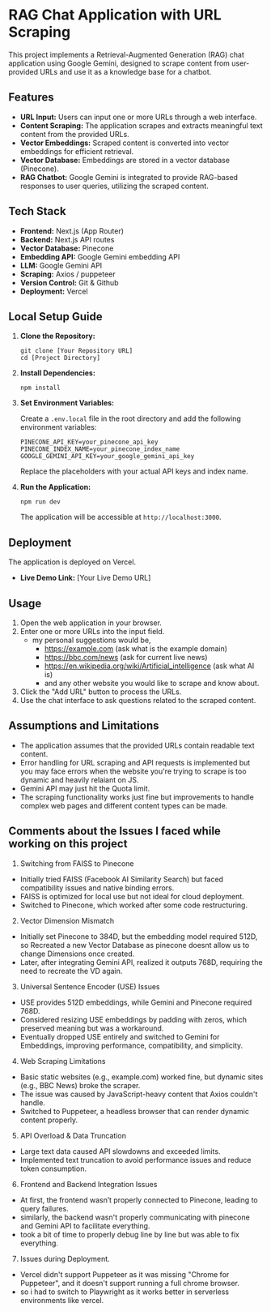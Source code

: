 # RAG Chat Application with URL Scraping

This project implements a Retrieval-Augmented Generation (RAG) chat application using Google Gemini, designed to scrape content from user-provided URLs and use it as a knowledge base for a chatbot.

## Features

-   **URL Input:** Users can input one or more URLs through a web interface.
-   **Content Scraping:** The application scrapes and extracts meaningful text content from the provided URLs.
-   **Vector Embeddings:** Scraped content is converted into vector embeddings for efficient retrieval.
-   **Vector Database:** Embeddings are stored in a vector database (Pinecone).
-   **RAG Chatbot:** Google Gemini is integrated to provide RAG-based responses to user queries, utilizing the scraped content.

## Tech Stack

-   **Frontend:** Next.js (App Router)
-   **Backend:** Next.js API routes
-   **Vector Database:** Pinecone
-   **Embedding API:** Google Gemini embedding API
-   **LLM:** Google Gemini API
-   **Scraping:** Axios / puppeteer
-   **Version Control:** Git & Github
-   **Deployment:** Vercel

## Local Setup Guide

1.  **Clone the Repository:**

    ```terminal
    git clone [Your Repository URL]
    cd [Project Directory]
    ```

2.  **Install Dependencies:**

    ```terminal
    npm install
    ```

3.  **Set Environment Variables:**

    Create a `.env.local` file in the root directory and add the following environment variables:

    ```
    PINECONE_API_KEY=your_pinecone_api_key
    PINECONE_INDEX_NAME=your_pinecone_index_name
    GOOGLE_GEMINI_API_KEY=your_google_gemini_api_key
    ```

    Replace the placeholders with your actual API keys and index name.

4.  **Run the Application:**

    ```terminal
    npm run dev
    ```

    The application will be accessible at `http://localhost:3000`.

## Deployment

The application is deployed on Vercel.

-   **Live Demo Link:** [Your Live Demo URL]

## Usage

1.  Open the web application in your browser.
2.  Enter one or more URLs into the input field.
     - my personal suggestions would be, 
       - https://example.com (ask what is the example domain)
       - https://bbc.com/news (ask for current live news)
       - https://en.wikipedia.org/wiki/Artificial_intelligence (ask what AI is)
       - and any other website you would like to scrape and know about.
3.  Click the "Add URL" button to process the URLs.
4.  Use the chat interface to ask questions related to the scraped content.

## Assumptions and Limitations

-   The application assumes that the provided URLs contain readable text content.
-   Error handling for URL scraping and API requests is implemented but you may face errors when the website you're trying to scrape is too dynamic and heavily relaiant on JS.
-   Gemini API may just hit the Quota limit.
-   The scraping functionality works just fine but improvements to handle complex web pages and different content types can be made.

## Comments about the Issues I faced while working on this project

1. Switching from FAISS to Pinecone
- Initially tried FAISS (Facebook AI Similarity Search) but faced compatibility issues and native binding errors.
- FAISS is optimized for local use but not ideal for cloud deployment.
- Switched to Pinecone, which worked after some code restructuring.
  
2. Vector Dimension Mismatch
- Initially set Pinecone to 384D, but the embedding model required 512D, so Recreated a new Vector Database as pinecone doesnt allow us to change Dimensions once created.
- Later, after integrating Gemini API, realized it outputs 768D, requiring the need to recreate the VD again.
  
3. Universal Sentence Encoder (USE) Issues
- USE provides 512D embeddings, while Gemini and Pinecone required 768D.
- Considered resizing USE embeddings by padding with zeros, which preserved meaning but was a workaround.
- Eventually dropped USE entirely and switched to Gemini for Embeddings, improving performance, compatibility, and simplicity.

4. Web Scraping Limitations
- Basic static websites (e.g., example.com) worked fine, but dynamic sites (e.g., BBC News) broke the scraper.
- The issue was caused by JavaScript-heavy content that Axios couldn't handle.
- Switched to Puppeteer, a headless browser that can render dynamic content properly.
  
5. API Overload & Data Truncation
- Large text data caused API slowdowns and exceeded limits.
- Implemented text truncation to avoid performance issues and reduce token consumption.
  
6. Frontend and Backend Integration Issues
- At first, the frontend wasn’t properly connected to Pinecone, leading to query failures.
- similarly, the backend wasn't properly communicating with pinecone and Gemini API to facilitate everything.
- took a bit of time to properly debug line by line but was able to fix everything.

7. Issues during Deployment. 
- Vercel didn't support Puppeteer as it was missing "Chrome for Puppeteer", and it doesn't support running a full chrome browser.
- so i had to switch to Playwright as it works better in serverless environments like vercel.
